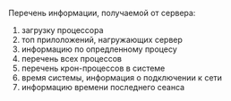 Перечень информации, получаемой от сервера:
1) загрузку процессора
2) топ прилоложений, нагружающих сервер
3) информацию по опредленному процесу
4) перечень всех процессов
5) перечень крон-процессов в системе
6) время системы, информация о подключении к сети
7) информацию времени последнего сеанса